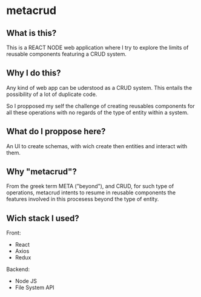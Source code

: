 # metacrud

## What is this?
This is a REACT NODE web application where I try to explore the limits of reusable components featuring a CRUD system.

## Why I do this?

Any kind of web app can be uderstood as a CRUD system. This entails the possibility of a lot of duplicate code.

So I propposed my self the challenge of creating reusables components for all these operations with no regards of the type of entity within a system. 

## What do I proppose here?

An UI to create schemas, with wich create then entities and interact with them. 

## Why "metacrud"?

From the greek term META ("beyond"), and CRUD, for such type of operations, metacrud intents to resume in reusable components the features involved in this procesess beyond the type of entity. 

## Wich stack I used?
Front: 
- React
- Axios
- Redux

Backend:
- Node JS
- File System API

